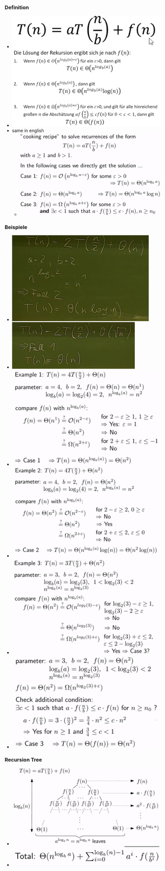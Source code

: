 ### Definition
+ ![](../../../../z_images/Pasted%20image%2020221016225848.png)
+ ![](../../../../z_images/Pasted%20image%2020221016230114.png)
+ same in english
	+ ![](../../../../z_images/Pasted%20image%2020221204110843.png)

### Beispiele
+ ![](../../../../z_images/Pasted%20image%2020221016230507.png)
+ ![](../../../../z_images/Pasted%20image%2020221016230604.png)
+ ![](../../../../z_images/Pasted%20image%2020221204110922.png)
+ ![](../../../../z_images/Pasted%20image%2020221204110938.png)
+ ![](../../../../z_images/Pasted%20image%2020221204110959.png)
+ ![](../../../../z_images/Pasted%20image%2020221204111009.png)

### Recursion Tree
+ ![](../../../../z_images/Pasted%20image%2020221204111138.png)
+ ![](../../../../z_images/Pasted%20image%2020221204111326.png)